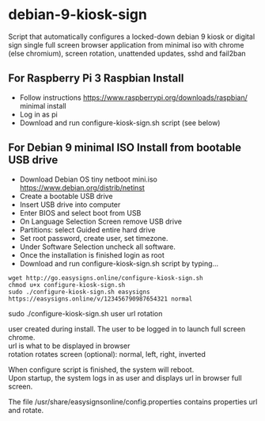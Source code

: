 # debian-9-kiosk-sign
Script that automatically configures a locked-down debian 9 kiosk or digital sign single full screen browser application from minimal iso with chrome (else chromium), screen rotation, unattended updates, sshd and fail2ban 

## For Raspberry Pi 3 Raspbian Install
* Follow instructions https://www.raspberrypi.org/downloads/raspbian/ minimal install
* Log in as pi
* Download and run configure-kiosk-sign.sh script (see below)

## For Debian 9 minimal ISO Install from bootable USB drive
* Download Debian OS tiny netboot mini.iso https://www.debian.org/distrib/netinst
* Create a bootable USB drive
* Insert USB drive into computer
* Enter BIOS and select boot from USB
* On Language Selection Screen remove USB drive 
* Partitions: select Guided entire hard drive
* Set root password, create user, set timezone.
* Under Software Selection uncheck all software.
* Once the installation is finished login as root
* Download and run configure-kiosk-sign.sh script by typing...

```
wget http://go.easysigns.online/configure-kiosk-sign.sh
chmod u+x configure-kiosk-sign.sh
sudo ./configure-kiosk-sign.sh easysigns https://easysigns.online/v/123456790987654321 normal
```
sudo ./configure-kiosk-sign.sh user url rotation 
  
user created during install. The user to be logged in to launch full screen chrome.  
url is what to be displayed in browser  
rotation rotates screen (optional): normal, left, right, inverted  
  
When configure script is finished, the system will reboot.  
Upon startup, the system logs in as user and displays url in browser full screen.
  
The file /usr/share/easysignsonline/config.properties contains properties url and rotate.

